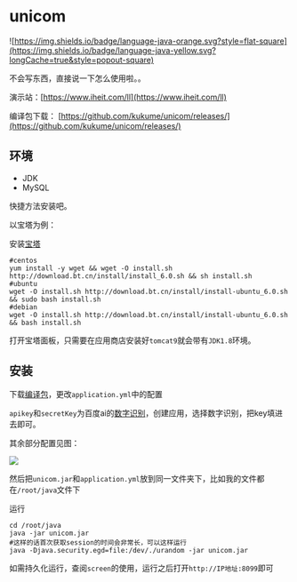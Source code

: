 # unicom
![https://img.shields.io/badge/language-java-orange.svg?style=flat-square](https://img.shields.io/badge/language-java-yellow.svg?longCache=true&style=popout-square)

不会写东西，直接说一下怎么使用啦。。

演示站：[https://www.iheit.com/ll](https://www.iheit.com/ll)

编译包下载： [https://github.com/kukume/unicom/releases/](https://github.com/kukume/unicom/releases/)

## 环境
* JDK
* MySQL

快捷方法安装吧。

以宝塔为例：

安装[宝塔](https://bt.cn)
```shell
#centos
yum install -y wget && wget -O install.sh http://download.bt.cn/install/install_6.0.sh && sh install.sh
#ubuntu
wget -O install.sh http://download.bt.cn/install/install-ubuntu_6.0.sh && sudo bash install.sh
#debian
wget -O install.sh http://download.bt.cn/install/install-ubuntu_6.0.sh && bash install.sh
```
打开宝塔面板，只需要在应用商店安装好`tomcat9`就会带有`JDK1.8`环境。

## 安装

下载[编译包](https://github.com/kukume/unicom/releases)，更改`application.yml`中的配置

`apikey`和`secretKey`为百度ai的[数字识别](https://ai.baidu.com/tech/ocr_others/numbers)，创建应用，选择数字识别，把key填进去即可。

其余部分配置见图：

![](https://img.kuku.me/links/kuku/126cb0211042025.png)

然后把`unicom.jar`和`application.yml`放到同一文件夹下，比如我的文件都在`/root/java`文件下

运行
```shell
cd /root/java
java -jar unicom.jar
#这样的话首次获取session的时间会非常长，可以这样运行
java -Djava.security.egd=file:/dev/./urandom -jar unicom.jar
```
如需持久化运行，查阅`screen`的使用，运行之后打开`http://IP地址:8099`即可
